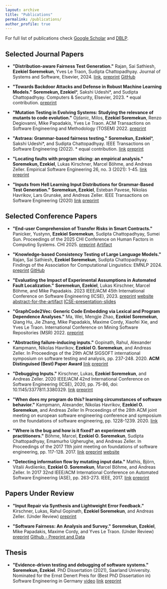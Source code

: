```yaml
---
layout: archive
title: "Publications"
permalink: /publications/
author_profile: true
---
```


For full list of publications check [Google Scholar](https://scholar.google.co.uk/citations?user=r8T1-yoAAAAJ&hl=en&oi=ao) 
and [DBLP](https://dblp.org/pid/200/2864.html).

Selected Journal Papers
------------------------

* **"Distribution-aware Fairness Test Generation."**
Rajan, Sai Sathiesh, **Ezekiel Soremekun**, Yves Le Traon, Sudipta Chattopadhyay. 
Journal of Systems and Software, Elsevier, 2024. 
[link](https://www.sciencedirect.com/science/article/pii/S0164121224001353), 
[preprint](https://arxiv.org/pdf/2305.13935)
[GitHub](https://github.com/sparkssss/DistroFair)


* **"Towards Backdoor Attacks and Defense in Robust Machine Learning Models."**
**Soremekun, Ezekiel**\*, Sakshi Udeshi\*, and  Sudipta Chattopadhyay. 
Computers & Security, Elsevier, 2023. \* equal contribution.
[preprint](https://arxiv.org/pdf/2003.00865.pdf)


* **"Mutation Testing in Evolving Systems: Studying the relevance of mutants to code evolution."**
Ojdanic, Milos, **Ezekiel Soremekun**, Renzo Degiovanni, Mike Papadakis, Yves Le Traon.
ACM Transactions on Software Engineering and Methodology (TOSEM) 2022.
[preprint](https://arxiv.org/pdf/2112.14566)

* **"Astraea: Grammar-based fairness testing."** 
**Soremekun, Ezekiel**\*, Sakshi Udeshi\*, and Sudipta Chattopadhyay. 
IEEE Transactions on Software Engineering (2022). \* equal contribution.
[link](https://ieeexplore.ieee.org/document/9678017) [preprint](https://arxiv.org/pdf/2010.02542)

* **"Locating faults with program slicing: an empirical analysis."**
**Soremekun, Ezekiel**, Lukas Kirschner, Marcel Böhme, and Andreas Zeller.
Empirical Software Engineering 26, no. 3 (2021): 1-45. 
[link](https://link.springer.com/article/10.1007/s10664-020-09931-7)
[preprint](https://arxiv.org/pdf/2101.03008)

* **"Inputs from Hell Learning Input Distributions for Grammar-Based Test Generation."**
**Soremekun, Ezekiel**, Esteban Pavese, Nikolas Havrikov, Lars Grunske, and Andreas Zeller. 
IEEE Transactions on Software Engineering (2020)
[link](https://ieeexplore.ieee.org/abstract/document/9154602)
[preprint](https://publications.cispa.saarland/3167/7/inputs-from-hell.pdf)


Selected Conference Papers
--------------------------

* **"End-user Comprehension of Transfer Risks in Smart Contracts."**  
Panicker, Yustynn, **Ezekiel Soremekun**, Sudipta Chattopadhyay, Sumei Sun. 
Proceedings of the 2025 CHI Conference on Human Factors in Computing Systems. CHI 2025.
[preprint](https://arxiv.org/abs/2407.11440)
[Artifact](https://zenodo.org/communities/tether-study)

* **"Knowledge-based Consistency Testing of Large Language Models."**
Rajan, Sai Sathiesh, **Ezekiel Soremekun**, Sudipta Chattopadhyay. 
Findings of the Association for Computational Linguistics: EMNLP 2024.
[preprint](https://arxiv.org/abs/2407.12830)
[GitHub](https://github.com/sparkssss/KonTest)

* **"Evaluating the Impact of Experimental Assumptions in Automated Fault Localization."**
**Soremekun, Ezekiel**, Lukas Kirschner, Marcel Böhme, and Mike Papadakis.
2023 IEEE/ACM 45th International Conference on Software Engineering (ICSE), 2023. 
[preprint](https://drive.google.com/file/d/1Q0lqaZtoC_rKP41RxyWshaNU-z9x49Wa/view?usp=sharing)
[website](https://debugging-assumptions.github.io/)
[abstract-for-the-artifact](https://drive.google.com/file/d/17m_FcJZW3LxP9LrV16d-A5wdcfEvOhDu/view?usp=sharing)
[ICSE-presentation-slides](../files/ICSE_2023_short.pptx)

* **"GraphCode2Vec: Generic Code Embedding via Lexical and Program Dependence Analyses."**
Ma, Wei, Mengjie Zhao, **Ezekiel Soremekun**, Qiang Hu, Jie Zhang, Mike Papadakis, Maxime Cordy, Xiaofei Xie, and Yves Le Traon.
International Conference on Mining Software Repositories (MSR) 2022.
[preprint](https://arxiv.org/pdf/2112.01218)

* **"Abstracting failure-inducing inputs."**
Gopinath, Rahul, Alexander Kampmann, Nikolas Havrikov, **Ezekiel O. Soremekun**, and Andreas Zeller.
In Proceedings of the 29th ACM SIGSOFT international symposium on software testing and analysis, pp. 237-248. 2020.
**ACM Distinguised (Best) Paper Award**
[link](https://dl.acm.org/doi/abs/10.1145/3395363.3397349)
[preprint](https://rahul.gopinath.org/resources/issta2020/gopinath2020abstracting.pdf)

* **"Debugging Inputs."**
Kirschner, Lukas, **Ezekiel Soremekun**, and Andreas Zeller.
2020 IEEE/ACM 42nd International Conference on Software Engineering (ICSE), 2020, pp. 75-86, doi: 10.1145/3377811.3380329.
[link](https://ieeexplore.ieee.org/abstract/document/9284127)
[preprint](https://publications.cispa.saarland/3060/1/camera-ready-submission.pdf)

* **"When does my program do this? learning circumstances of software behavior."**
Kampmann, Alexander, Nikolas Havrikov, **Ezekiel O. Soremekun**, and Andreas Zeller
In Proceedings of the 28th ACM joint meeting on european software engineering conference and symposium on the foundations of software engineering, pp. 1228-1239. 2020.
[link](https://dl.acm.org/doi/abs/10.1145/3368089.3409687)

* **"Where is the bug and how is it fixed? an experiment with practitioners."** 
Böhme, Marcel, **Ezekiel O. Soremekun**, Sudipta Chattopadhyay, Emamurho Ugherughe, and Andreas Zeller. 
In Proceedings of the 2017 11th joint meeting on foundations of software engineering, pp. 117-128. 2017.
[link](https://dl.acm.org/doi/abs/10.1145/3106237.3106255)
[preprint](https://publications.cispa.saarland/1468/1/FSE17.pdf)
[website](https://dbgbench.github.io)

* **"Detecting information flow by mutating input data."**
Mathis, Björn, Vitalii Avdiienko, **Ezekiel O. Soremekun**, Marcel Böhme, and Andreas Zeller.
In 2017 32nd IEEE/ACM International Conference on Automated Software Engineering (ASE), pp. 263-273. IEEE, 2017.
[link](https://ieeexplore.ieee.org/abstract/document/8115639)
[preprint](https://publications.cispa.saarland/1436/1/ase17-mainp148.pdf)


Papers Under Review
-------------------

* **"Input Repair via Synthesis and Lightweight Error Feedback."** 
Kirschner, Lukas, Rahul Gopinath, **Ezekiel Soremekun**, and Andreas Zeller. 
(Under Review)
[preprint](https://arxiv.org/pdf/2208.08235)

* **"Software Fairness: An Analysis and Survey."**
**Soremekun, Ezekiel**, Mike Papadakis, Maxime Cordy, and Yves Le Traon.
(Under Review)
[preprint](https://arxiv.org/pdf/2205.08809)
[Github - Preprint and Data](https://github.com/ezekiel-soremekun/Software-Fairness-Analysis)


Thesis
-------
* **"Evidence-driven testing and debugging of software systems."**
**Soremekun, Ezekiel**.
PhD Dissertation (2021), Saarland University.
Nominated for the Ernst Denert Preis for (Best PhD Dissertation in) Software Engineering in Germany [video](https://www.youtube.com/watch?v=rc5lW9NH1zY&list=PLzsZ3_H0dFA7TsclvQ5sLsuoGsoPiwHZq&index=6)
[link](https://publikationen.sulb.uni-saarland.de/handle/20.500.11880/31243)
[preprint](https://publikationen.sulb.uni-saarland.de/bitstream/20.500.11880/31243/1/Phd_thesis_Ezekiel_Soremekun-no-cv.pdf)

